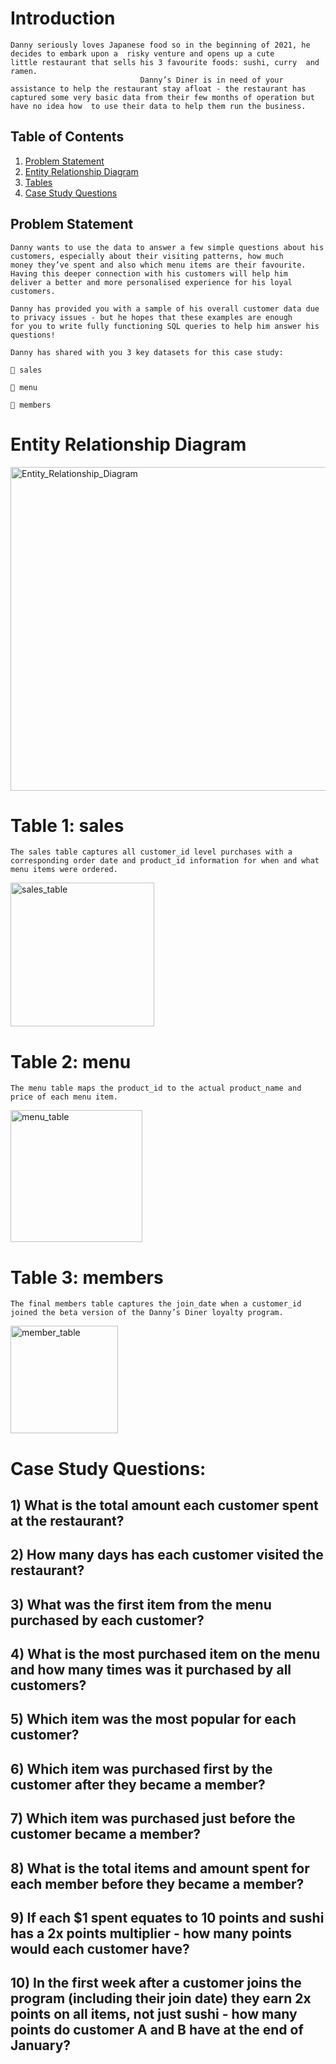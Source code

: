 
# **Introduction**

    Danny seriously loves Japanese food so in the beginning of 2021, he decides to embark upon a  risky venture and opens up a cute 
    little restaurant that sells his 3 favourite foods: sushi, curry  and ramen. 
                                 Danny’s Diner is in need of your assistance to help the restaurant stay afloat - the restaurant has 
    captured some very basic data from their few months of operation but have no idea how  to use their data to help them run the business. 


## Table of Contents
1. [Problem Statement](problem-statement)
2. [Entity Relationship Diagram](Entity-Relationship-Diagram)
3. [Tables](Tables)
4. [Case Study Questions](Case-Study-Questions)

## **Problem Statement**

    Danny wants to use the data to answer a few simple questions about his customers, especially about their visiting patterns, how much
    money they’ve spent and also which menu items are their favourite. Having this deeper connection with his customers will help him 
    deliver a better and more personalised experience for his loyal customers.

    Danny has provided you with a sample of his overall customer data due to privacy issues - but he hopes that these examples are enough 
    for you to write fully functioning SQL queries to help him answer his questions! 

    Danny has shared with you 3 key datasets for this case study: 

     sales 

     menu 

     members
# **Entity Relationship Diagram**

<img width="518" alt="Entity_Relationship_Diagram" src="https://user-images.githubusercontent.com/100192227/155489740-32d2f980-cbdd-4831-acb4-73a224a36c5d.png">


# **Table 1:** sales 
    The sales table captures all customer_id level purchases with a corresponding order date and product_id information for when and what 
    menu items were ordered. 

<img width="230" alt="sales_table" src="https://user-images.githubusercontent.com/100192227/155490476-68b4f497-77db-46af-ab7c-d5b21fbcf09b.png">

# **Table 2:** menu 
    The menu table maps the product_id to the actual product_name and price of each menu item.

<img width="211" alt="menu_table" src="https://user-images.githubusercontent.com/100192227/155490577-5a5ba71b-05ec-4a51-ab8b-da27e7602ab5.png">

# **Table 3:** members 
    The final members table captures the join_date when a customer_id joined the beta version of the Danny’s Diner loyalty program.

<img width="172" alt="member_table" src="https://user-images.githubusercontent.com/100192227/155490786-4d47e404-7001-416b-8c7d-9a32ec8c9374.png">

# **Case Study Questions:**

## 1) What is the total amount each customer spent at the restaurant? 
## 2) How many days has each customer visited the restaurant? 
## 3) What was the first item from the menu purchased by each customer? 
## 4) What is the most purchased item on the menu and how many times was it purchased by all customers? 
## 5) Which item was the most popular for each customer? 
## 6) Which item was purchased first by the customer after they became a member? 
## 7) Which item was purchased just before the customer became a member? 
## 8) What is the total items and amount spent for each member before they became a member? 
## 9) If each $1 spent equates to 10 points and sushi has a 2x points multiplier - how many points would each customer have? 
## 10) In the first week after a customer joins the program (including their join date) they earn 2x points on all items, not just sushi - how many points do customer A and B have at the end of January?

